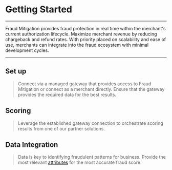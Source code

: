 # Getting Started

---

Fraud Mitigation provides fraud protection in real time within the merchant's current authorization lifecycle. Maximize merchant revenue by reducing chargeback and refund rates.
With priority placed on scalability and ease of use, merchants can integrate into the fraud ecosystem with minimal development cycles.

---

## Set up

>Connect via a managed gateway that provides access to Fraud Mitigation or connect as a merchant directly. Ensure that the gateway provides the required data for the best results.

## Scoring

>Leverage the established gateway connection to orchestrate scoring results from one of our partner solutions.

## Data Integration

>Data is key to identifying fraudulent patterns for business. Provide the most relevant [attributes](../docs/datareqs.md) for the most accurate fraud score.


